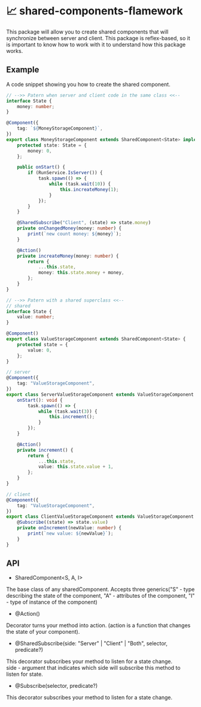 # 📈 shared-components-flamework
This package will allow you to create shared components that will synchronize between server and client. 
This package is reflex-based, so it is important to know how to work with it to understand how this package works.

## Example
A code snippet showing you how to create the shared component.

```ts
// -->> Patern when server and client code in the same class <<--
interface State {
	money: number;
}

@Component({
	tag: `${MoneyStorageComponent}`,
})
export class MoneyStorageComponent extends SharedComponent<State> implements OnStart {
	protected state: State = {
		money: 0,
	};

	public onStart() {
		if (RunService.IsServer()) {
			task.spawn(() => {
				while (task.wait(10)) {
					this.increateMoney(1);
				}
			});
		}
	}

	@SharedSubscribe("Client", (state) => state.money)
	private onChangedMoney(money: number) {
		print(`new count money: ${money}`);
	}

	@Action()
	private increateMoney(money: number) {
		return {
			...this.state,
			money: this.state.money + money,
		};
	}
}

// -->> Patern with a shared superclass <<--
// shared
interface State {
	value: number;
}

@Component()
export class ValueStorageComponent extends SharedComponent<State> {
	protected state = {
		value: 0,
	};
}

// server
@Component({
	tag: "ValueStorageComponent",
})
export class ServerValueStorageComponent extends ValueStorageComponent implements OnStart {
	onStart(): void {
		task.spawn(() => {
			while (task.wait(3)) {
				this.increment();
			}
		});
	}

	@Action()
	private increment() {
		return {
			...this.state,
			value: this.state.value + 1,
		};
	}
}

// client
@Component({
	tag: "ValueStorageComponent",
})
export class ClientValueStorageComponent extends ValueStorageComponent {
	@Subscribe((state) => state.value)
	private onIncrement(newValue: number) {
		print(`new value: ${newValue}`);
	}
}

```

## API

* SharedComponent<S, A, I>

The base class of any sharedComponent. 
Accepts three generics("S" - type describing the state of the component, "A" - attributes of the component, "I" - type of instance of the component)

* @Action()
  
Decorator turns your method into action. (action is a function that changes the state of your component).

* @SharedSubscribe(side: "Server" | "Client" | "Both", selector, predicate?)
  
This decorator subscribes your method to listen for a state change.  
side - argument that indicates which side will subscribe this method to listen for state.

* @Subscribe(selector, predicate?)
  
This decorator subscribes your method to listen for a state change.

